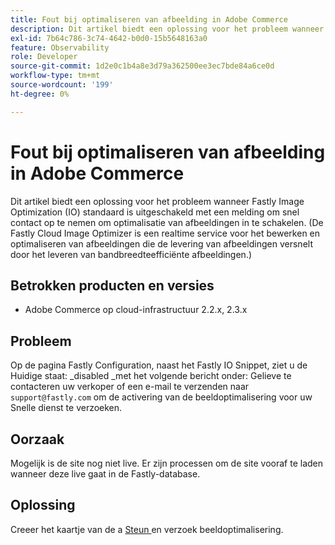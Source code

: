 ```yaml
---
title: Fout bij optimaliseren van afbeelding in Adobe Commerce
description: Dit artikel biedt een oplossing voor het probleem wanneer Fastly Image Optimization (IO) standaard is uitgeschakeld met een melding om snel contact op te nemen om optimalisatie van afbeeldingen in te schakelen. (De Fastly Cloud Image Optimizer is een realtime service voor het bewerken en optimaliseren van afbeeldingen die de levering van afbeeldingen versnelt door het leveren van bandbreedteefficiënte afbeeldingen.)
exl-id: 7b64c786-3c74-4642-b0d0-15b5648163a0
feature: Observability
role: Developer
source-git-commit: 1d2e0c1b4a8e3d79a362500ee3ec7bde84a6ce0d
workflow-type: tm+mt
source-wordcount: '199'
ht-degree: 0%

---
```


# Fout bij optimaliseren van afbeelding in Adobe Commerce

Dit artikel biedt een oplossing voor het probleem wanneer Fastly Image Optimization (IO) standaard is uitgeschakeld met een melding om snel contact op te nemen om optimalisatie van afbeeldingen in te schakelen. (De Fastly Cloud Image Optimizer is een realtime service voor het bewerken en optimaliseren van afbeeldingen die de levering van afbeeldingen versnelt door het leveren van bandbreedteefficiënte afbeeldingen.)

## Betrokken producten en versies

* Adobe Commerce op cloud-infrastructuur 2.2.x, 2.3.x

## Probleem

Op de pagina Fastly Configuration, naast het Fastly IO Snippet, ziet u de Huidige staat: \_disabled \_met het volgende bericht onder: Gelieve te contacteren uw verkoper of een e-mail te verzenden naar `support@fastly.com` om de activering van de beeldoptimalisering voor uw Snelle dienst te verzoeken.

## Oorzaak

Mogelijk is de site nog niet live. Er zijn processen om de site vooraf te laden wanneer deze live gaat in de Fastly-database.

## Oplossing

Creeer het kaartje van de a [ Steun ](/help/help-center-guide/help-center/magento-help-center-user-guide.md#submit-ticket) en verzoek beeldoptimalisering.

